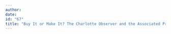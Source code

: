 ```yaml
---
author:
date:
id: "67"
title: "Buy It or Make It? The Charlotte Observer and the Associated Press"
---
```

